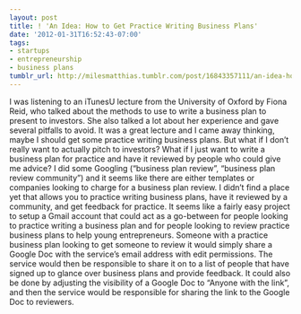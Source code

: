 ```yaml
---
layout: post
title: ! 'An Idea: How to Get Practice Writing Business Plans'
date: '2012-01-31T16:52:43-07:00'
tags:
- startups
- entrepreneurship
- business plans
tumblr_url: http://milesmatthias.tumblr.com/post/16843357111/an-idea-how-to-get-practice-writing-business-plans
---
```

I was listening to an iTunesU lecture from the University of Oxford by Fiona Reid, who talked about the methods to use to write a business plan to present to investors. She also talked a lot about her experience and gave several pitfalls to avoid. It was a great lecture and I came away thinking, maybe I should get some practice writing business plans.
But what if I don’t really want to actually pitch to investors? What if I just want to write a business plan for practice and have it reviewed by people who could give me advice?
I did some Googling (“business plan review”, “business plan review community”) and it seems like there are either templates or companies looking to charge for a business plan review. I didn’t find a place yet that allows you to practice writing business plans, have it reviewed by a community, and get feedback for practice.
It seems like a fairly easy project to setup a Gmail account that could act as a go-between for people looking to practice writing a business plan and for people looking to review practice business plans to help young entrepreneurs. Someone with a practice business plan looking to get someone to review it would simply share a Google Doc with the service’s email address with edit permissions. The service would then be responsible to share it on to a list of people that have signed up to glance over business plans and provide feedback.
It could also be done by adjusting the visibility of a Google Doc to “Anyone with the link”, and then the service would be responsible for sharing the link to the Google Doc to reviewers.

